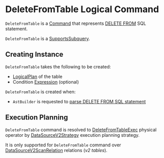 # DeleteFromTable Logical Command

`DeleteFromTable` is a [Command](Command.md) that represents [DELETE FROM](../sql/AstBuilder.md#visitDeleteFromTable) SQL statement.

`DeleteFromTable` is a [SupportsSubquery](SupportsSubquery.md).

## Creating Instance

`DeleteFromTable` takes the following to be created:

* <span id="table"> [LogicalPlan](LogicalPlan.md) of the table
* <span id="condition"> Condition [Expression](../expressions/Expression.md) (optional)

`DeleteFromTable` is created when:

* `AstBuilder` is requested to [parse DELETE FROM SQL statement](../sql/AstBuilder.md#visitDeleteFromTable)

## Execution Planning

`DeleteFromTable` command is resolved to [DeleteFromTableExec](../physical-operators/DeleteFromTableExec.md) physical operator by [DataSourceV2Strategy](../execution-planning-strategies/DataSourceV2Strategy.md) execution planning strategy.

It is only supported for `DeleteFromTable` command over [DataSourceV2ScanRelation](DataSourceV2ScanRelation.md) relations (_v2 tables_).
